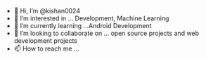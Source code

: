- 👋 Hi, I’m @kishan0024
- 👀 I’m interested in ... Development, Machine Learning
- 🌱 I’m currently learning ...Android Development
- 💞️ I’m looking to collaborate on ... open source projects and web development projects 
- 📫 How to reach me ...

<!---
kishan0024/kishan0024 is a ✨ special ✨ repository because its `README.md` (this file) appears on your GitHub profile.
You can click the Preview link to take a look at your changes.
--->
